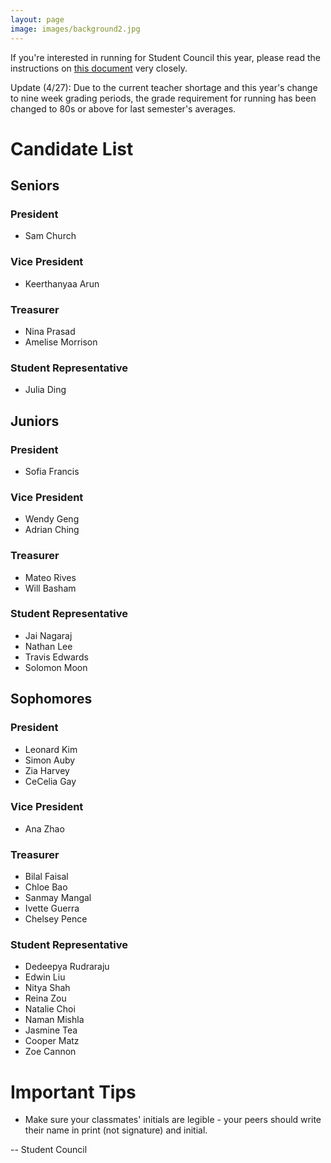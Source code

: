 ```yaml
---
layout: page
image: images/background2.jpg
---
```

If you're interested in running for Student Council this year, please read the instructions on [this document](https://lasastuco.org/images/2022ElectionRules.pdf) very closely.

Update (4/27): Due to the current teacher shortage and this year's change to nine week grading periods, the grade requirement for running has been changed to 80s or above for last semester's averages.

# Candidate List
## Seniors
### President
- Sam Church

### Vice President
- Keerthanyaa Arun

### Treasurer
- Nina Prasad
- Amelise Morrison

### Student Representative
- Julia Ding

## Juniors
### President
- Sofia Francis

### Vice President
- Wendy Geng
- Adrian Ching

### Treasurer
- Mateo Rives
- Will Basham

### Student Representative
- Jai Nagaraj
- Nathan Lee
- Travis Edwards
- Solomon Moon

## Sophomores
### President
- Leonard Kim
- Simon Auby
- Zia Harvey
- CeCelia Gay

### Vice President
- Ana Zhao

### Treasurer
- Bilal Faisal
- Chloe Bao
- Sanmay Mangal
- Ivette Guerra
- Chelsey Pence

### Student Representative
- Dedeepya Rudraraju
- Edwin Liu
- Nitya Shah
- Reina Zou
- Natalie Choi
- Naman Mishla
- Jasmine Tea
- Cooper Matz
- Zoe Cannon

# Important Tips
- Make sure your classmates' initials are legible - your peers should write their name in print (not signature) and initial.

-- Student Council
